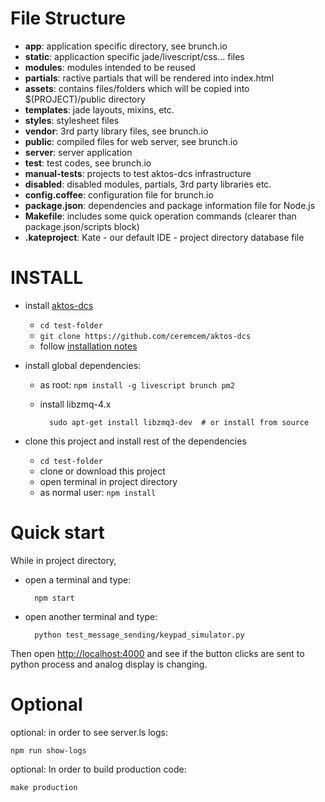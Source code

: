 # File Structure

+ **app**:  application specific directory, see brunch.io
 + **static**: applicaction specific jade/livescript/css... files 
 + **modules**: modules intended to be reused
 + **partials**: ractive partials that will be rendered into index.html
 + **assets**: contains files/folders which will be copied into $(PROJECT)/public directory
 + **templates**: jade layouts, mixins, etc. 
 + **styles**: stylesheet files
+ **vendor**: 3rd party library files, see brunch.io
+ **public**: compiled files for web server, see brunch.io
+ **server**: server application
+ **test**: test codes, see brunch.io
+ **manual-tests**: projects to test aktos-dcs infrastructure
+ **disabled**: disabled modules, partials, 3rd party libraries etc. 
+ **config.coffee**: configuration file for brunch.io
+ **package.json**: dependencies and package information file for Node.js
+ **Makefile**: includes some quick operation commands (clearer than package.json/scripts block)
+ **.kateproject**: Kate - our default IDE - project directory database file

# INSTALL

* install [aktos-dcs](https://github.com/ceremcem/aktos-dcs)

  * `cd test-folder`
  * `git clone https://github.com/ceremcem/aktos-dcs`
  * follow [installation notes](https://github.com/ceremcem/aktos-dcs/blob/master/README.md#install)

* install global dependencies: 

  * as root: `npm install -g livescript brunch pm2`
  * install libzmq-4.x
        
          sudo apt-get install libzmq3-dev  # or install from source

* clone this project and install rest of the dependencies

  * `cd test-folder`
  * clone or download this project
  * open terminal in project directory 
  * as normal user: `npm install`

# Quick start

While in project directory, 

* open a terminal and type:

        npm start

* open another terminal and type:

        python test_message_sending/keypad_simulator.py

Then open [http://localhost:4000](http://localhost:4000) and see if the button clicks are sent to python process and analog display is changing.


# Optional 

optional: in order to see server.ls logs:

    npm run show-logs


optional: In order to build production code:

    make production


